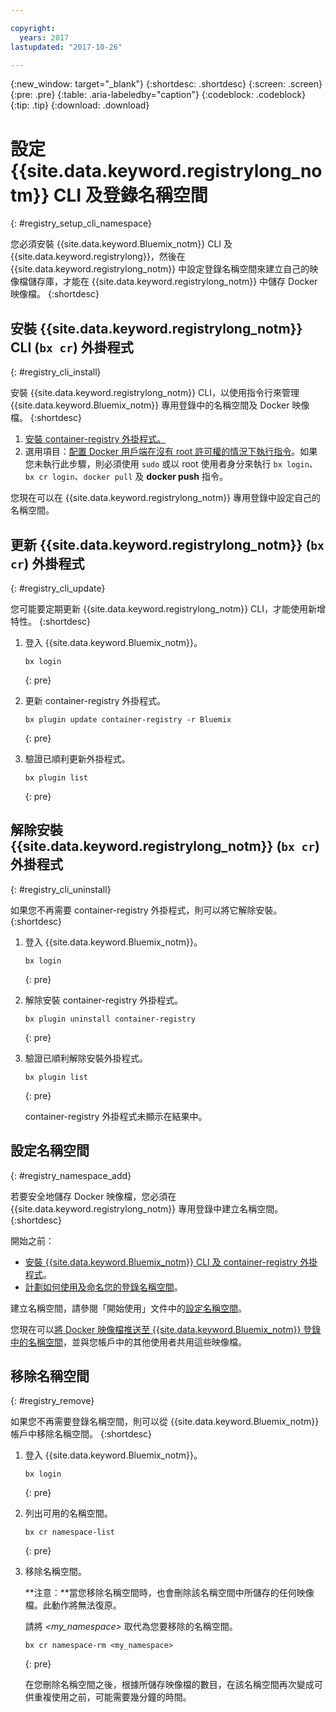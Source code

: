 ```yaml
---

copyright:
  years: 2017
lastupdated: "2017-10-26"

---
```


{:new_window: target="_blank"}
{:shortdesc: .shortdesc}
{:screen: .screen}
{:pre: .pre}
{:table: .aria-labeledby="caption"}
{:codeblock: .codeblock}
{:tip: .tip} 
{:download: .download}


# 設定 {{site.data.keyword.registrylong_notm}} CLI 及登錄名稱空間
{: #registry_setup_cli_namespace}

您必須安裝 {{site.data.keyword.Bluemix_notm}} CLI 及 {{site.data.keyword.registrylong}}，然後在 {{site.data.keyword.registrylong_notm}} 中設定登錄名稱空間來建立自己的映像檔儲存庫，才能在 {{site.data.keyword.registrylong_notm}} 中儲存 Docker 映像檔。
{:shortdesc}


## 安裝 {{site.data.keyword.registrylong_notm}} CLI (`bx cr`) 外掛程式
{: #registry_cli_install}

安裝 {{site.data.keyword.registrylong_notm}} CLI，以使用指令行來管理 {{site.data.keyword.Bluemix_notm}} 專用登錄中的名稱空間及 Docker 映像檔。
{:shortdesc}

1.  [安裝 container-registry 外掛程式。](index.html#registry_cli_install)
2.  選用項目：[配置 Docker 用戶端在沒有 root 許可權的情況下執行指令](https://docs.docker.com/engine/installation/linux/linux-postinstall)。如果您未執行此步驟，則必須使用 `sudo` 或以 root 使用者身分來執行 `bx login`、`bx cr login`、`docker pull` 及 **docker push** 指令。

您現在可以在 {{site.data.keyword.registrylong_notm}} 專用登錄中設定自己的名稱空間。

## 更新 {{site.data.keyword.registrylong_notm}} (`bx cr`) 外掛程式
{: #registry_cli_update}

您可能要定期更新 {{site.data.keyword.registrylong_notm}} CLI，才能使用新增特性。
{:shortdesc}

1.  登入 {{site.data.keyword.Bluemix_notm}}。

    ```
    bx login
    ```
    {: pre}

2.  更新 container-registry 外掛程式。

    ```
    bx plugin update container-registry -r Bluemix
    ```
    {: pre}

3.  驗證已順利更新外掛程式。

    ```
    bx plugin list
    ```
     {: pre}


## 解除安裝 {{site.data.keyword.registrylong_notm}} (`bx cr`) 外掛程式
{: #registry_cli_uninstall}

如果您不再需要 container-registry 外掛程式，則可以將它解除安裝。
{:shortdesc}

1.  登入 {{site.data.keyword.Bluemix_notm}}。

    ```
    bx login
    ```
    {: pre}

2.  解除安裝 container-registry 外掛程式。

    ```
    bx plugin uninstall container-registry
    ```
    {: pre}

3.  驗證已順利解除安裝外掛程式。

    ```
    bx plugin list
    ```
    {: pre}

    container-registry 外掛程式未顯示在結果中。


## 設定名稱空間
{: #registry_namespace_add}

若要安全地儲存 Docker 映像檔，您必須在 {{site.data.keyword.registrylong_notm}} 專用登錄中建立名稱空間。
{:shortdesc}

開始之前：

-   [安裝 {{site.data.keyword.Bluemix_notm}} CLI 及 container-registry 外掛程式](#registry_cli_install)。
-   [計劃如何使用及命名您的登錄名稱空間](registry_overview.html#registry_namespaces)。

建立名稱空間，請參閱「開始使用」文件中的[設定名稱空間](index.html#registry_namespace_add)。

您現在可以[將 Docker 映像檔推送至 {{site.data.keyword.Bluemix_notm}} 登錄中的名稱空間](registry_images_.html#registry_images_pushing)，並與您帳戶中的其他使用者共用這些映像檔。

## 移除名稱空間
{: #registry_remove}

如果您不再需要登錄名稱空間，則可以從 {{site.data.keyword.Bluemix_notm}} 帳戶中移除名稱空間。
{:shortdesc}

1.  登入 {{site.data.keyword.Bluemix_notm}}。

    ```
    bx login
    ```
    {: pre}

2.  列出可用的名稱空間。

    ```
    bx cr namespace-list
    ```
    {: pre}

3.  移除名稱空間。 

    **注意：**當您移除名稱空間時，也會刪除該名稱空間中所儲存的任何映像檔。此動作將無法復原。
    
    請將 _&lt;my_namespace&gt;_ 取代為您要移除的名稱空間。

    ```
    bx cr namespace-rm <my_namespace>
    ```
    {: pre}

    在您刪除名稱空間之後，根據所儲存映像檔的數目，在該名稱空間再次變成可供重複使用之前，可能需要幾分鐘的時間。
